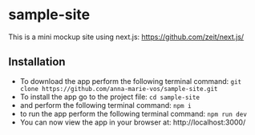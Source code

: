 # sample-site
This is a mini mockup site using next.js: https://github.com/zeit/next.js/

## Installation
* To download the app perform the following terminal command:
`git clone https://github.com/anna-marie-vos/sample-site.git`
* To install the app go to the project file:
`cd sample-site`
* and perform the following terminal command:
`npm i`
* to run the app perform the following terminal command:
`npm run dev`
* You can now view the app in your browser at: http://localhost:3000/

